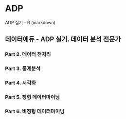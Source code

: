 # ADP
ADP 실기 - R (markdown)

## 데이터에듀 - ADP 실기. 데이터 분석 전문가

### Part 2. 데이터 전처리
### Part 3. 통계분석
### Part 4. 시각화
### Part 5. 정형 데이터마이닝
### Part 6. 비정형 데이터마이닝 